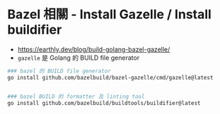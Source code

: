 

# Bazel 相關 - Install Gazelle / Install buildifier

- https://earthly.dev/blog/build-golang-bazel-gazelle/
- `gazelle` 是 Golang 的 BUILD file generator

```bash
### bazel 的 BUILD file generator
go install github.com/bazelbuild/bazel-gazelle/cmd/gazelle@latest


### bazel BUILD 的 formatter 及 linting tool
go install github.com/bazelbuild/buildtools/buildifier@latest
```
